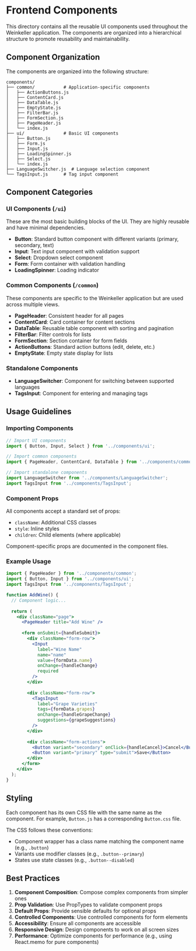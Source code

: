 # Frontend Components

This directory contains all the reusable UI components used throughout the Weinkeller application. The components are organized into a hierarchical structure to promote reusability and maintainability.

## Component Organization

The components are organized into the following structure:

```
components/
├── common/           # Application-specific components
│   ├── ActionButtons.js
│   ├── ContentCard.js
│   ├── DataTable.js
│   ├── EmptyState.js
│   ├── FilterBar.js
│   ├── FormSection.js
│   ├── PageHeader.js
│   └── index.js
├── ui/               # Basic UI components
│   ├── Button.js
│   ├── Form.js
│   ├── Input.js
│   ├── LoadingSpinner.js
│   ├── Select.js
│   └── index.js
├── LanguageSwitcher.js  # Language selection component
└── TagsInput.js      # Tag input component
```

## Component Categories

### UI Components (`/ui`)

These are the most basic building blocks of the UI. They are highly reusable and have minimal dependencies.

- **Button**: Standard button component with different variants (primary, secondary, text)
- **Input**: Text input component with validation support
- **Select**: Dropdown select component
- **Form**: Form container with validation handling
- **LoadingSpinner**: Loading indicator

### Common Components (`/common`)

These components are specific to the Weinkeller application but are used across multiple views.

- **PageHeader**: Consistent header for all pages
- **ContentCard**: Card container for content sections
- **DataTable**: Reusable table component with sorting and pagination
- **FilterBar**: Filter controls for lists
- **FormSection**: Section container for form fields
- **ActionButtons**: Standard action buttons (edit, delete, etc.)
- **EmptyState**: Empty state display for lists

### Standalone Components

- **LanguageSwitcher**: Component for switching between supported languages
- **TagsInput**: Component for entering and managing tags

## Usage Guidelines

### Importing Components

```javascript
// Import UI components
import { Button, Input, Select } from '../components/ui';

// Import common components
import { PageHeader, ContentCard, DataTable } from '../components/common';

// Import standalone components
import LanguageSwitcher from '../components/LanguageSwitcher';
import TagsInput from '../components/TagsInput';
```

### Component Props

All components accept a standard set of props:

- `className`: Additional CSS classes
- `style`: Inline styles
- `children`: Child elements (where applicable)

Component-specific props are documented in the component files.

### Example Usage

```jsx
import { PageHeader } from '../components/common';
import { Button, Input } from '../components/ui';
import TagsInput from '../components/TagsInput';

function AddWine() {
  // Component logic...
  
  return (
    <div className="page">
      <PageHeader title="Add Wine" />
      
      <form onSubmit={handleSubmit}>
        <div className="form-row">
          <Input
            label="Wine Name"
            name="name"
            value={formData.name}
            onChange={handleChange}
            required
          />
        </div>
        
        <div className="form-row">
          <TagsInput
            label="Grape Varieties"
            tags={formData.grapes}
            onChange={handleGrapeChange}
            suggestions={grapeSuggestions}
          />
        </div>
        
        <div className="form-actions">
          <Button variant="secondary" onClick={handleCancel}>Cancel</Button>
          <Button variant="primary" type="submit">Save</Button>
        </div>
      </form>
    </div>
  );
}
```

## Styling

Each component has its own CSS file with the same name as the component. For example, `Button.js` has a corresponding `Button.css` file.

The CSS follows these conventions:
- Component wrapper has a class name matching the component name (e.g., `.button`)
- Variants use modifier classes (e.g., `.button--primary`)
- States use state classes (e.g., `.button--disabled`)

## Best Practices

1. **Component Composition**: Compose complex components from simpler ones
2. **Prop Validation**: Use PropTypes to validate component props
3. **Default Props**: Provide sensible defaults for optional props
4. **Controlled Components**: Use controlled components for form elements
5. **Accessibility**: Ensure all components are accessible
6. **Responsive Design**: Design components to work on all screen sizes
7. **Performance**: Optimize components for performance (e.g., using React.memo for pure components)
